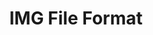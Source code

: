 ---
title: "IMG File Format"
keywords: sample homepage
sidebar: gta_sidebar
permalink: gta_fileformat_img.html
---
